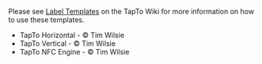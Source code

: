 Please see [Label Templates](https://tapto.wiki/Label_Templates) on the TapTo Wiki for more information on how to use these templates.

- TapTo Horizontal - © Tim Wilsie
- TapTo Vertical - © Tim Wilsie
- TapTo NFC Engine - © Tim Wilsie

